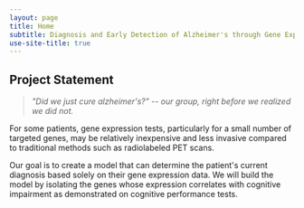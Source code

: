 ```yaml
---
layout: page
title: Home
subtitle: Diagnosis and Early Detection of Alzheimer's through Gene Expression
use-site-title: true
---
```

## Project Statement

>*"Did we just cure alzheimer's?" -- our group, right before we realized we did not.*

For some patients, gene expression tests, particularly for a small number of targeted genes, may be relatively inexpensive and less invasive compared to traditional methods such as radiolabeled PET scans.

Our goal is to create a model that can determine the patient's current diagnosis based solely on their gene expression data. We will build the model by isolating the genes whose expression correlates with cognitive impairment as demonstrated on cognitive performance tests.
